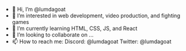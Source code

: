 - 👋 Hi, I’m @lumdagoat
- 👀 I’m interested in web development, video production, and fighting games
- 🌱 I’m currently learning HTML, CSS, JS, and React
- 💞️ I’m looking to collaborate on ...
- 📫 How to reach me: Discord: @lumdagoat Twitter: @lumdagoat

<!---
lumdagoat/lumdagoat is a ✨ special ✨ repository because its `README.md` (this file) appears on your GitHub profile.
You can click the Preview link to take a look at your changes.
--->
